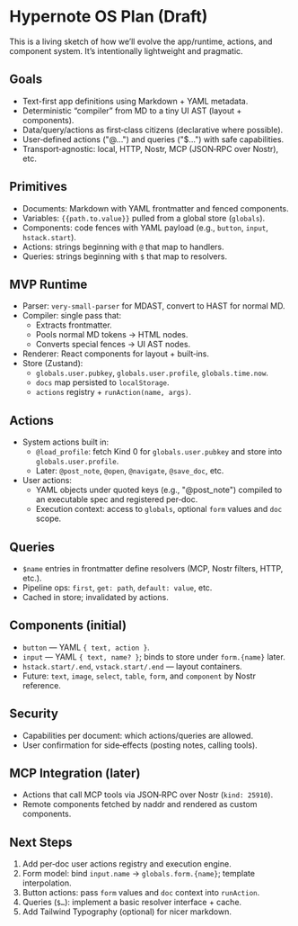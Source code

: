 # Hypernote OS Plan (Draft)

This is a living sketch of how we’ll evolve the app/runtime, actions, and component system. It’s intentionally lightweight and pragmatic.

## Goals

- Text-first app definitions using Markdown + YAML metadata.
- Deterministic “compiler” from MD to a tiny UI AST (layout + components).
- Data/query/actions as first‑class citizens (declarative where possible).
- User‑defined actions ("@…") and queries ("$…") with safe capabilities.
- Transport‑agnostic: local, HTTP, Nostr, MCP (JSON‑RPC over Nostr), etc.

## Primitives

- Documents: Markdown with YAML frontmatter and fenced components.
- Variables: `{{path.to.value}}` pulled from a global store (`globals`).
- Components: code fences with YAML payload (e.g., `button`, `input`, `hstack.start`).
- Actions: strings beginning with `@` that map to handlers.
- Queries: strings beginning with `$` that map to resolvers.

## MVP Runtime

- Parser: `very-small-parser` for MDAST, convert to HAST for normal MD.
- Compiler: single pass that:
  - Extracts frontmatter.
  - Pools normal MD tokens → HTML nodes.
  - Converts special fences → UI AST nodes.
- Renderer: React components for layout + built‑ins.
- Store (Zustand):
  - `globals.user.pubkey`, `globals.user.profile`, `globals.time.now`.
  - `docs` map persisted to `localStorage`.
  - `actions` registry + `runAction(name, args)`.

## Actions

- System actions built in:
  - `@load_profile`: fetch Kind 0 for `globals.user.pubkey` and store into `globals.user.profile`.
  - Later: `@post_note`, `@open`, `@navigate`, `@save_doc`, etc.
- User actions:
  - YAML objects under quoted keys (e.g., "@post_note") compiled to an executable spec and registered per‑doc.
  - Execution context: access to `globals`, optional `form` values and `doc` scope.

## Queries

- `$name` entries in frontmatter define resolvers (MCP, Nostr filters, HTTP, etc.).
- Pipeline ops: `first`, `get: path`, `default: value`, etc.
- Cached in store; invalidated by actions.

## Components (initial)

- `button` — YAML `{ text, action }`.
- `input` — YAML `{ text, name? }`; binds to store under `form.{name}` later.
- `hstack.start/.end`, `vstack.start/.end` — layout containers.
- Future: `text`, `image`, `select`, `table`, `form`, and `component` by Nostr reference.

## Security

- Capabilities per document: which actions/queries are allowed.
- User confirmation for side‑effects (posting notes, calling tools).

## MCP Integration (later)

- Actions that call MCP tools via JSON‑RPC over Nostr (`kind: 25910`).
- Remote components fetched by naddr and rendered as custom components.

## Next Steps

1. Add per‑doc user actions registry and execution engine.
2. Form model: bind `input.name` → `globals.form.{name}`; template interpolation.
3. Button actions: pass `form` values and `doc` context into `runAction`.
4. Queries (`$…`): implement a basic resolver interface + cache.
5. Add Tailwind Typography (optional) for nicer markdown.

